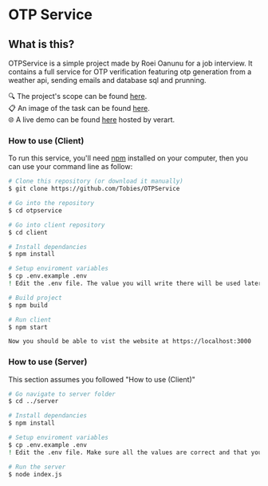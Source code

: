 # OTP Service
## What is this?
OTPService is a simple project made by Roei Oanunu for a job interview.
It contains a full service for OTP verification featuring otp generation from a weather api, sending emails and database sql and prunning.

🔍 The project's scope can be found [here](/scope.md). <br>
📋 An image of the task can be found [here](/task.png). <br>
🌐 A live demo can be found [here](https://roei-otp.verart.org) hosted by verart. <br>


### How to use (Client)
To run this service, you'll need [npm](https://www.npmjs.com/) installed on your computer, then you can use your command line as follow:
```bash
# Clone this repository (or download it manually)
$ git clone https://github.com/Tobies/OTPService

# Go into the repository
$ cd otpservice

# Go into client repository
$ cd client

# Install dependancies
$ npm install

# Setup enviroment variables
$ cp .env.example .env
! Edit the .env file. The value you will write there will be used later by the server.

# Build project
$ npm build

# Run client
$ npm start

Now you should be able to vist the website at https://localhost:3000

```

### How to use (Server)
This section assumes you followed "How to use (Client)"
```bash
# Go navigate to server folder
$ cd ../server

# Install dependancies
$ npm install

# Setup enviroment variables
$ cp .env.example .env
! Edit the .env file. Make sure all the values are correct and that your weather api key is valid.

# Run the server
$ node index.js

```

 
  
